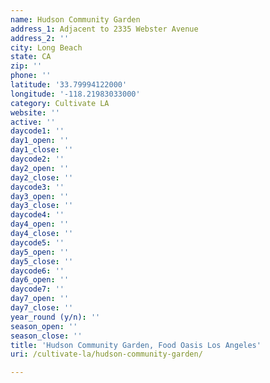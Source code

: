 ```yaml
---
name: Hudson Community Garden
address_1: Adjacent to 2335 Webster Avenue
address_2: ''
city: Long Beach
state: CA
zip: ''
phone: ''
latitude: '33.79994122000'
longitude: '-118.21983033000'
category: Cultivate LA
website: ''
active: ''
daycode1: ''
day1_open: ''
day1_close: ''
daycode2: ''
day2_open: ''
day2_close: ''
daycode3: ''
day3_open: ''
day3_close: ''
daycode4: ''
day4_open: ''
day4_close: ''
daycode5: ''
day5_open: ''
day5_close: ''
daycode6: ''
day6_open: ''
daycode7: ''
day7_open: ''
day7_close: ''
year_round (y/n): ''
season_open: ''
season_close: ''
title: 'Hudson Community Garden, Food Oasis Los Angeles'
uri: /cultivate-la/hudson-community-garden/

---
```

